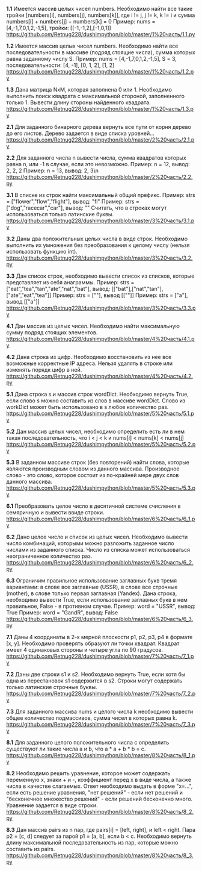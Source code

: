 **1.1** Имеется массив целых чисел numbers. Необходимо найти все такие тройки [numbers[i], numbers[j], numbers[k]], 
где i != j, j != k, k != i и сумма numbers[i] + numbers[j] + numbers[k] = 0
Пример: nums = [4,-1,7,0,1,2,-1,5], тройки: [[-1,-1,2],[-1,0,1]]
https://github.com/Retnug228/dushimpython/blob/master/1%20часть/1.1.py

**1.2** Имеется массив целых чисел numbers. 
Необходимо найти все последовательности в массиве (подряд стоящие числа), сумма которых равна заданному числу S.
Пример: nums = [4,-1,7,0,1,2,-1,5], S = 3, последовательности: [4, -1], [0, 1, 2], [1, 2]
https://github.com/Retnug228/dushimpython/blob/master/1%20часть/1.2.py

**1.3** Дана матрица NxM, которая заполнена 0 или 1. Необходимо выполнить поиск квадрата с максимальной стороной, заполненного только 1. 
Вывести длину стороны найденного квадрата.
https://github.com/Retnug228/dushimpython/blob/master/1%20часть/1.3.py

**2.1** Для заданного бинарного дерева вернуть все пути от корня дерево до его листов. Дерево задается в виде списка уровней...
https://github.com/Retnug228/dushimpython/blob/master/2%20часть/2.1.py

**2.2** Для заданного числа n вывести числа, сумма квадратов которых равна n, или -1 в случае, если это невозможно.
Пример: n = 12, вывод: 2, 2, 2
Пример: n = 13, вывод: 2, 3\n
https://github.com/Retnug228/dushimpython/blob/master/2%20часть/2.2.py

**3.1** В списке из строк найти максимальный общий префикс.
Пример: strs = ["flower","flow","flight"], вывод: "fl"
Пример: strs = ["dog","racecar","car"], вывод: ""
Считать, что в строках могут использоваться только латинские буквы.
https://github.com/Retnug228/dushimpython/blob/master/3%20часть/3.1.py

**3.2** Даны два положительных целых числа в виде строк. Необходимо выполнить их умножения без преобразования к целому числу (нельзя использовать функцию int).
https://github.com/Retnug228/dushimpython/blob/master/3%20часть/3.2.py

**3.3** Дан список строк, необходимо вывести список из списков, которые представляет из себя анаграммы.
Пример: strs = ["eat","tea","tan","ate","nat","bat"], вывод: [["bat"],["nat","tan"],["ate","eat","tea"]]
Пример: strs = [""], вывод [[""]]
Пример: strs = ["a"], вывод [["a"]]
https://github.com/Retnug228/dushimpython/blob/master/3%20часть/3.3.py

**4.1** Дан массив из целых чисел. Необходимо найти максимальную сумму подряд стоящих элементов.
https://github.com/Retnug228/dushimpython/blob/master/4%20часть/4.1.py

**4.2** Дана строка из цифр. Необходимо восстановить из нее все возможные корректные IP адреса. Нельзя удалять в строке или изменять порядк цифр в ней.
https://github.com/Retnug228/dushimpython/blob/master/4%20часть/4.2.py

**5.1** Дана строка s и массив строк wordDict. Необходимо вернуть True, если слово s можно составить из слов в массиве wordDict. Слово из workDict может быть использовано в s любое количество раз.
https://github.com/Retnug228/dushimpython/blob/master/5%20часть/5.1.py

**5.2** Дан массив целых чисел, необходимо определить есть ли в нем такая последовательность, что i < j < k и nums[i] < nums[k] < nums[j]
https://github.com/Retnug228/dushimpython/blob/master/5%20часть/5.2.py

**5.3** В заданном массиве строк (без повторений) найти слова, которые являются производным словом из данного массива. 
Производное слово - это слово, которое состоит из по-крайней мере двух слов данного массива.
https://github.com/Retnug228/dushimpython/blob/master/5%20часть/5.3.py

**6.1** Преобразовать целое число в десятичной системе счисления в семяричную и вывести ввиде строки.
https://github.com/Retnug228/dushimpython/blob/master/6%20часть/6_1.py

**6.2** Дано целое число и список из целых чисел. Необходимо вывести число комбинаций, которыми можно разложить заданное число числами из заданного списка. Число из списка может использоваться неограниченное количество раз.
https://github.com/Retnug228/dushimpython/blob/master/6%20часть/6_2.py

**6.3** Ограничим правильное использование заглавных букв тремя вариантами: в слове все заглавные (USSR), в слове все строчные (mother), в слове только первая заглавная (Yandex).
Дана строка, необходимо вывести True, если использование заглавных букв в нем правильное, False - в противном случае.
Пример: word = "USSR", вывод: True
Пример: word = "GandR", вывод: False
https://github.com/Retnug228/dushimpython/blob/master/6%20часть/6_3.py

**7.1** Даны 4 координаты в 2-х мерной плоскости p1, p2, p3, p4 в формате [x, y]. Необходимо проверять образуют ли точки квадрат.
Квадрат имеет 4 одинаковых стороны и четыре угла по 90 градусов.
https://github.com/Retnug228/dushimpython/blob/master/7%20часть/7_1.py

**7.2** Даны две строки s1 и s2. Необходимо вернуть True, если хотя бы одна из перестановок s1 содержится в s2. Строки могут содержать только латинские строчные буквы.
https://github.com/Retnug228/dushimpython/blob/master/7%20часть/7_2.py

**7.3** Для заданного массива nums и целого числа k необходимо вывести общее количество подмассивов, сумма чисел в которых равна k.
https://github.com/Retnug228/dushimpython/blob/master/7%20часть/7_3.py

**8.1** Для заданного целого положительного числа c определить существуют ли такие числа a и b, что a * a + b * b = c.
https://github.com/Retnug228/dushimpython/blob/master/8%20часть/8_1.py

**8.2** Необходимо решить уравнение, которое может содержать переменную x, знаки + и -, коэффициент перед x в виде числа, а также числа в качестве слагаемых. Ответ необходимо выдать в форме "x=...", если есть решение уравнения, "нет решений" - если нет решений и "бесконечное множество решений" - если решений бесконечно много. Уравнение задается в виде строки.
https://github.com/Retnug228/dushimpython/blob/master/8%20часть/8_2.py

**8.3** Дан массив pairs из n пар, где pairs[i] = [left, right], и left < right. Пара p2 = [c, d] следует за парой p1 = [a, b], если b < c. Необходимо вернуть длину максимальной последовательность из пар, которые можно составить из pairs.
https://github.com/Retnug228/dushimpython/blob/master/8%20часть/8_3.py

